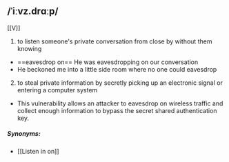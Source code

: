 ## /ˈiːvz.drɑːp/
[[V]]
1. to listen someone's private conversation from close by without them knowing

- ==eavesdrop on==
He was eavesdropping on our conversation
- He beckoned me into a little side room where no one could eavesdrop

2. to steal private information by secretly picking up an electronic signal or entering a computer system

- This vulnerability allows an attacker to eavesdrop on wireless traffic and collect enough information to bypass the secret shared authentication key.

##### Synonyms:
- [[Listen in on]]
